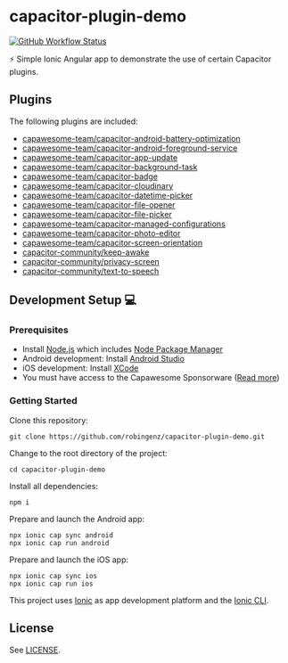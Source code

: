 # capacitor-plugin-demo

[![GitHub Workflow Status](https://img.shields.io/github/actions/workflow/status/robingenz/capacitor-plugin-demo/ci.yml?branch=main)](https://github.com/robingenz/capacitor-plugin-demo/actions)

<!-- [![GitHub tag (latest SemVer)](https://img.shields.io/github/tag/robingenz/capacitor-plugin-demo?color=brightgreen&label=version)](https://github.com/robingenz/capacitor-plugin-demo/releases) -->

⚡️ Simple Ionic Angular app to demonstrate the use of certain Capacitor plugins.

## Plugins

The following plugins are included:

- [capawesome-team/capacitor-android-battery-optimization](https://github.com/capawesome-team/capacitor-android-battery-optimization)
- [capawesome-team/capacitor-android-foreground-service](https://github.com/capawesome-team/capacitor-android-foreground-service)
- [capawesome-team/capacitor-app-update](https://github.com/capawesome-team/capacitor-app-update)
- [capawesome-team/capacitor-background-task](https://github.com/capawesome-team/capacitor-background-task)
- [capawesome-team/capacitor-badge](https://github.com/capawesome-team/capacitor-badge)
- [capawesome-team/capacitor-cloudinary](https://github.com/capawesome-team/capacitor-cloudinary)
- [capawesome-team/capacitor-datetime-picker](https://github.com/capawesome-team/capacitor-datetime-picker)
- [capawesome-team/capacitor-file-opener](https://github.com/capawesome-team/capacitor-file-opener)
- [capawesome-team/capacitor-file-picker](https://github.com/capawesome-team/capacitor-file-picker)
- [capawesome-team/capacitor-managed-configurations](https://github.com/capawesome-team/capacitor-managed-configurations)
- [capawesome-team/capacitor-photo-editor](https://github.com/capawesome-team/capacitor-photo-editor)
- [capawesome-team/capacitor-screen-orientation](https://github.com/capawesome-team/capacitor-screen-orientation)
- [capacitor-community/keep-awake](https://github.com/capacitor-community/keep-awake)
- [capacitor-community/privacy-screen](https://github.com/capacitor-community/privacy-screen)
- [capacitor-community/text-to-speech](https://github.com/capacitor-community/text-to-speech)

## Development Setup 💻

### Prerequisites

- Install [Node.js](https://nodejs.org) which includes [Node Package Manager](https://www.npmjs.com/get-npm)
- Android development: Install [Android Studio](https://developer.android.com/studio)
- iOS development: Install [XCode](https://apps.apple.com/de/app/xcode/id497799835?mt=12)
- You must have access to the Capawesome Sponsorware ([Read more](https://github.com/capawesome-team/capacitor-datetime-picker#sponsorware))

### Getting Started

Clone this repository:

```
git clone https://github.com/robingenz/capacitor-plugin-demo.git
```

Change to the root directory of the project:

```
cd capacitor-plugin-demo
```

Install all dependencies:

```
npm i
```

Prepare and launch the Android app:

```
npx ionic cap sync android
npx ionic cap run android
```

Prepare and launch the iOS app:

```
npx ionic cap sync ios
npx ionic cap run ios
```

This project uses [Ionic](https://ionicframework.com/) as app development platform and the [Ionic CLI](https://ionicframework.com/docs/cli).

<!-- ## Changelog

See [CHANGELOG.md](https://github.com/robingenz/capacitor-plugin-demo/blob/main/CHANGELOG.md). -->

## License

See [LICENSE](https://github.com/robingenz/capacitor-plugin-demo/blob/main/LICENSE).
